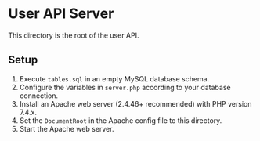 # User API Server
This directory is the root of the user API.

## Setup
1. Execute `tables.sql` in an empty MySQL database schema.
2. Configure the variables in `server.php` according to your database connection.
3. Install an Apache web server (2.4.46+ recommended) with PHP version 7.4.x.
4. Set the `DocumentRoot` in the Apache config file to this directory.
5. Start the Apache web server.
